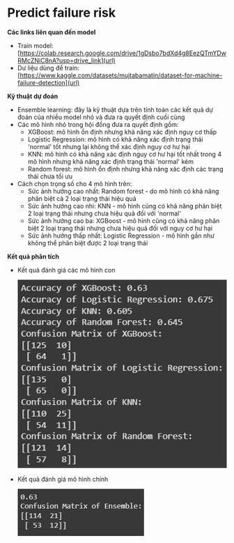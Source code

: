 # Predict failure risk

**Các links liên quan đến model**

- Train model: [https://colab.research.google.com/drive/1gDsbo7bdXd4g8EezQTmYDwRMcZNiC8nA?usp=drive_link](url)
- Dư liệu dùng để train: [https://www.kaggle.com/datasets/mujtabamatin/dataset-for-machine-failure-detection](url)

**Kỹ thuật dự đoán**

- Ensemble learning: đây là kỹ thuật dựa trên tính toán các kết quả dự đoán của nhiều model nhỏ và đưa ra quyết định cuối cùng
- Các mô hình nhỏ trong hội đồng đưa ra quyết định gồm:
  - XGBoost: mô hình ổn định nhưng khả năng xác định nguy cơ thấp
  - Logistic Regression: mô hình có khả năng xác định trạng thái 'normal' tốt nhưng lại không thể xác định nguy cơ hư hại
  - KNN: mô hình có khả năng xác định nguy cơ hư hại tốt nhất trong 4 mô hình nhưng khả năng xác định trạng thái 'normal' kém
  - Random forest: mô hình ổn định nhưng khả năng xác định các trạng thái chưa tối ưu
- Cách chọn trọng số cho 4 mô hình trên:
  - Sức ảnh hưởng cao nhất: Random forest - do mô hình có khả năng phân biệt cả 2 loại trạng thái hiệu quả
  - Sức ảnh hưởng cao nhì: KNN - mô hình cũng có khả năng phân biệt 2 loại trạng thái nhưng chưa hiệu quả đối với 'normal'
  - Sức ảnh hưởng cao ba: XGBoost - mô hình cũng có khả năng phân biệt 2 loại trạng thái nhưng chưa hiệu quả đối với nguy cơ hư hại
  - Sức ảnh hưởng thấp nhất: Logistic Regression - mô hình gần như không thể phân biệt được 2 loại trạng thái

**Kết quả phân tích**

- Kết quả đánh giá các mô hình con
  
  ![alt text](image.png)
- Kết quả đánh giá mô hình chính
  
  ![alt text](image-1.png)
